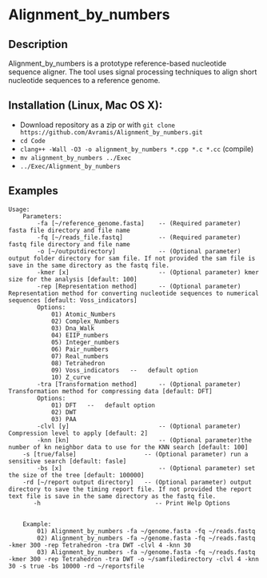 # Alignment_by_numbers

## Description
Alignment_by_numbers is a prototype reference-based nucleotide sequence aligner. The tool uses signal processing techniques to align short nucleotide sequences to a reference genome.
## Installation (Linux, Mac OS X):
- Download repository as a zip or with `git clone https://github.com/Avramis/Alignment_by_numbers.git`  
- `cd Code`  
- `clang++ -Wall -O3 -o alignment_by_numbers *.cpp *.c *.cc` (compile)  
- `mv alignment_by_numbers ../Exec`  
- `../Exec/Alignment_by_numbers`  

## Examples
```
Usage:
    Parameters:
        -fa [~/reference_genome.fasta]    -- (Required parameter) fasta file directory and file name
        -fq [~/reads_file.fastq]          -- (Required parameter) fastq file directory and file name
        -o [~/outputdirectory]            -- (Optional parameter) output folder directory for sam file. If not provided the sam file is save in the same directory as the fastq file.
        -kmer [x]                         -- (Optional parameter) kmer size for the analysis [default: 100]
        -rep [Representation method]      -- (Optional parameter) Representation method for converting nucleotide sequences to numerical sequences [default: Voss_indicators]
        Options:
            01) Atomic_Numbers
            02) Complex_Numbers
            03) Dna_Walk
            04) EIIP_numbers
            05) Integer_numbers
            06) Pair_numbers
            07) Real_numbers
            08) Tetrahedron
            09) Voss_indicators   --   default option
            10) Z_curve
        -tra [Transformation method]      -- (Optional parameter) Transformation method for compressing data [default: DFT]
        Options:
            01) DFT   --   default option
            02) DWT
            03) PAA
        -clvl [y]                         -- (Optional parameter) Compression level to apply [default: 2]
        -knn [kn]                         -- (Optional parameter)the number of kn neighbor data to use for the KNN search [default: 100]
	-s [true/false]                   -- (Optional parameter) run a sensitive search [default: fasle]
		-bs [x]                           -- (Optional parameter) set the size of the tree [default: 100000]
	-rd [~/report output directory]   -- (Optional parameter) output directory to save the timing report file. If not provided the report text file is save in the same directory as the fastq file.
       -h                                -- Print Help Options


    Example:
        01) Alignment_by_numbers -fa ~/genome.fasta -fq ~/reads.fastq
        02) Alignment_by_numbers -fa ~/genome.fasta -fq ~/reads.fastq -kmer 300 -rep Tetrahedron -tra DWT -clvl 4 -knn 30
        03) Alignment_by_numbers -fa ~/genome.fasta -fq ~/reads.fastq -kmer 300 -rep Tetrahedron -tra DWT -o ~/samfiledirectory -clvl 4 -knn 30 -s true -bs 10000 -rd ~/reportsfile
```

